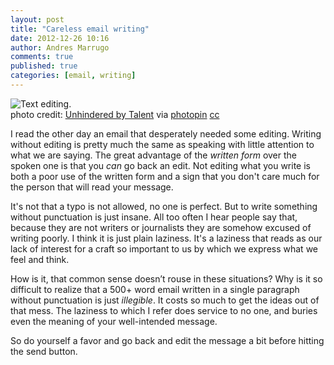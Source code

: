 ```yaml
---
layout: post
title: "Careless email writing"
date: 2012-12-26 10:16
author: Andres Marrugo
comments: true
published: true
categories: [email, writing]
---
```


<div class="aic" style="width:500px"><img src="https://dl.dropboxusercontent.com/u/5279729/blog-pics/medium_2756494307.jpg" alt="Text editing."><br>
photo credit: <a href="http://www.flickr.com/photos/nicmcphee/2756494307/">Unhindered by Talent</a> via <a href="http://photopin.com">photopin</a> <a href="http://creativecommons.org/licenses/by-sa/2.0/">cc</a></div>

I read the other day an email that desperately needed some editing. Writing without editing is pretty much the same as speaking with little attention to what we are saying. The great advantage of the *written form* over the spoken one is that you *can* go back an edit. Not editing what you write is both a poor use of the written form and a sign that you don't care much for the person that will read your message. 

<!--more--> 

It's not that a typo is not allowed, no one is perfect. But to write something without punctuation is just insane. All too often I hear people say that, because they are not writers or journalists they are somehow excused of writing poorly. I think it is just plain laziness. It's a laziness that reads as our lack of interest for a craft so important to us by which we express what we feel and think.

How is it, that common sense doesn’t rouse in these situations? Why is it so difficult to realize that a 500+ word email written in a single paragraph without punctuation is just *illegible*. It costs so much to get the ideas out of that mess. The laziness to which I refer does service to no one, and buries even the meaning of your well-intended message.

So do yourself a favor and go back and edit the message a bit before hitting the send button.